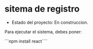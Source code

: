 <h1> sitema de registro</h1>

- Estado del proyecto: En construccion.

Para ejecutar el sistema, debes poner:

```npm install react````


